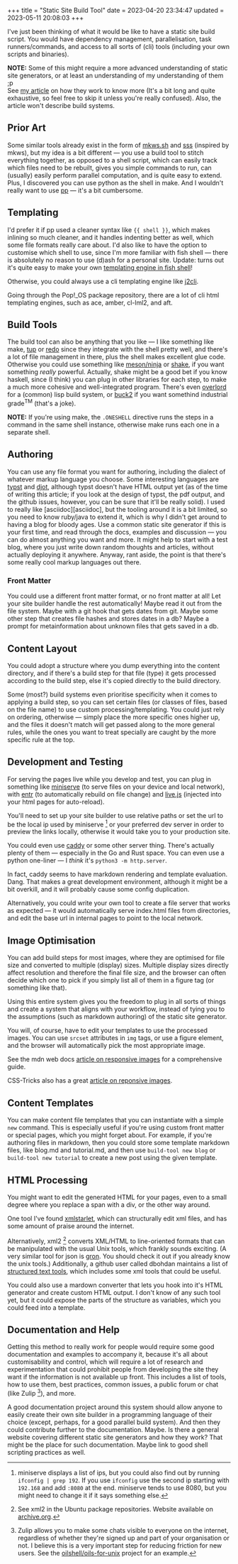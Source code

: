 +++
title = "Static Site Build Tool"
date = 2023-04-20 23:34:47
updated = 2023-05-11 20:08:03
+++

I've just been thinking of what it would be like
to have a static site build script.
You would have
dependency management,
parallelisation,
task runners/commands,
and access to all sorts of (cli) tools
(including your own scripts and binaries).

**NOTE:** Some of this might require
a more advanced understanding of static site generators,
or at least an understanding of my understanding of them ;p \
See [my article](@/how-ssgs-work.md) on how they work to know more
(It's a bit long and quite exhaustive,
so feel free to skip it unless you're really confused).
Also, the article won't describe build systems.

## Prior Art

Some similar tools already exist
in the form of [mkws.sh][mkws]
and [sss][sss] (inspired by mkws), 
but my idea is a bit different —
you use a build tool to stitch everything together,
as opposed to a shell script,
which can easily track which files need to be rebuilt,
gives you simple commands to run,
can (usually) easily perform parallel computation,
and is quite easy to extend.
Plus, I discovered you can use python as the shell in make.
And I wouldn't really want to use [pp][pp] —
it's a bit cumbersome.

## Templating

I'd prefer it if pp used a cleaner syntax like `{{ shell }}`,
which makes inlining so much cleaner,
and it handles indenting better as well,
which some file formats really care about.
I'd also like to have the option to customise which shell to use,
since I'm more familiar with fish shell —
there is absolutely no reason to use (d)ash for a personal site.
Update: turns out it's quite easy to make your own
[templating engine in fish shell](@/shell-templating.md)!

Otherwise, you could always use
a cli templating engine like [j2cli][jinja-cli].

Going through the Pop!_OS package repository,
there are a lot of cli html templating engines,
such as ace, amber, cl-lml2, and aft.


## Build Tools

The build tool can also be anything that you like —
I like something like make, [tup][tup] or [redo][redo]
since they integrate with the shell pretty well,
and there's a lot of file management in there,
plus the shell makes excellent glue code.
Otherwise you could use something like
[meson/ninja][meson] or [shake][shake],
if you want something _really_ powerful.
Actually, shake might be a good bet if you know haskell,
since (I think) you can plug in other libraries for each step,
to make a much more cohesive and well-integrated program.
There's even [overlord][overlord] for a (common) lisp build system,
or [buck2][buck2] if you want somethind industrial grade<sup>TM</sup>
(that's a joke).

**NOTE:** If you're using make,
the `.ONESHELL` directive runs the steps in a command
in the same shell instance,
otherwise make runs each one in a separate shell.

## Authoring

You can use any file format you want for authoring,
including the dialect of whatever markup language you choose.
Some interesting languages are [typst][typst] and [djot][djot],
although typst doesn't have HTML output yet
(as of the time of writing this article;
if you look at the design of typst, the pdf output,
and the github issues, however,
you can be sure that it'll be really solid).
I used to really like [asciidoc][asciidoc],
but the tooling around it is a bit limited,
so you need to know ruby/java to extend it,
which is why I didn't get around to having a blog for bloody ages.
Use a common static site generator if this is your first time,
and read through the docs, examples and discussion —
you can do almost anything you want and more.
It might help to start with a test blog,
where you just write down random thoughts and articles,
without actually deploying it anywhere.
Anyway, rant aside, the point is that
there's some really cool markup languages out there.

### Front Matter

You could use a different front matter format,
or no front matter at all!
Let your site builder handle the rest automatically!
Maybe read it out from the file system.
Maybe with a git hook that gets dates from git.
Maybe some other step that creates file hashes
and stores dates in a db?
Maybe a prompt for metainformation about unknown files
that gets saved in a db.

## Content Layout

You could adopt a structure where
you dump everything into the content directory,
and if there's a build step for that file (type)
it gets processed according to the build step,
else it's copied directly to the build directory.

Some (most?) build systems even prioritise specificity
when it comes to applying a build step,
so you can set certain files
(or classes of files, based on the file name)
to use custom processing/templating.
You could just rely on ordering, otherwise —
simply place the more specific ones higher up,
and the files it doesn't match will get passed along
to the more general rules,
while the ones you want to treat specially
are caught by the more specific rule at the top.

## Development and Testing

For serving the pages live while you develop and test,
you can plug in something like [miniserve][miniserve]
(to serve files on your device and local network),
with [entr][entr] (to automatically rebuild on file change)
and [live.js](https://livejs.com)
(injected into your html pages for auto-reload).

You'll need to set up your site builder
to use relative paths
or set the url to be the local ip
used by miniserve [^mini-ip] or your preferred dev server
in order to preview the links locally,
otherwise it would take you to your production site.

[^mini-ip]: miniserve displays a list of ips,
but you could also find out by running
`ifconfig | grep 192`.
If you use `ifconfig` use the second ip
starting with `192.168` and add `:8080` at the end.
miniserve tends to use 8080,
but you might need to change it if it says something else.

You could even use [caddy][caddy]
or some other server thing.
There's actually plenty of them —
especially in the Go and Rust space.
You can even use a python one-liner —
I _think_ it's `python3 -m http.server`.

In fact, caddy seems to have markdown rendering
and template evaluation.
Dang.
That makes a great development environment,
although it might be a bit overkill,
and it will probably cause some config duplication.

Alternatively, you could write your own tool to
create a file server that works as expected —
it would automatically serve index.html files from directories,
and edit the base url in internal pages
to point to the local network.

## Image Optimisation

You can add build steps for most images,
where they are optimised for file size
and converted to multiple (display) sizes.
Multiple display sizes directly affect resolution
and therefore the final file size,
and the browser can often decide which one to pick
if you simply list all of them in a figure tag
(or something like that).

Using this entire system gives you the freedom
to plug in all sorts of things
and create a system that aligns with your workflow,
instead of tying you to the assumptions
(such as markdown authoring)
of the static site generator.

You will, of course, have to edit your templates
to use the processed images.
You can use `srcset` attributes in `img` tags,
or use a figure element,
and the browser will automatically pick
the most appropriate image.

See the mdn web docs
[article on responsive images](https://developer.mozilla.org/en-US/docs/Learn/HTML/Multimedia_and_embedding/Responsive_images)
for a comprehensive guide.

CSS-Tricks also has a great
[article on reponsive images](https://css-tricks.com/a-guide-to-the-responsive-images-syntax-in-html/#using-srcset).

## Content Templates

You can make content file templates
that you can instantiate with a simple `new` command.
This is especially useful
if you're using custom front matter or special pages,
which you might forget about.
For example, if you're authoring files in markdown,
then you could store some template markdown files,
like blog.md and tutorial.md,
and then use `build-tool new blog`
or `build-tool new tutorial`
to create a new post using the given template.

## HTML Processing

You might want to edit the generated HTML for your pages,
even to a small degree where you replace a span with a div,
or the other way around.

One tool I've found [xmlstarlet][xmlstar],
which can structurally edit xml files,
and has some amount of praise around the internet.

Alternatively, xml2 [^xml2] converts XML/HTML to line-oriented formats
that can be manipulated with the usual Unix tools,
which frankly sounds exciting.
(A very similar tool for json is [gron](https://github.com/tomnomnom/gron).
You should check it out if you already know the unix tools.)
Additionally, a github user called dbohdan maintains a list of
[structured text tools](https://github.com/dbohdan/structured-text-tools#xml-html),
which includes some xml tools that could be useful.

[^xml2]: See xml2 in the Ubuntu package repositories.
Website available on [archive.org](web.archive.org/web/20160719191401/http://ofb.net/~egnor/xml2).

You could also use a mardown converter
that lets you hook into it's HTML generator
and create custom HTML output.
I don't know of any such tool yet,
but it could expose the parts of the structure as variables,
which you could feed into a template.

## Documentation and Help

Getting this method to really work for people
would require some good documentation and examples to accompany it,
because it's all about customisability and control,
which will require a lot of research and experimentation
that could prohibit people from developing the site they want
if the information is not available up front.
This includes
a list of tools,
how to use them,
best practices,
common issues,
a public forum or chat (like Zulip [^zulip]),
and more.

[^zulip]: Zulip allows you to make some chats
visible to everyone on the internet,
regardless of whether they're signed up
and part of your organisation or not.
I believe this is a very important step for
reducing friction for new users.
See the [oilshell/oils-for-unix](https://oilshell.org) project
for an example.

A good documentation project around this system
should allow anyone to easily create their own site builder
in a programming language of their choice
(except, perhaps, for a good parallel build system).
And then they could contribute further to the documentation.
Maybe.
Is there a general website
covering different static site generators
and how they work?
That might be the place for such documentation.
Maybe link to good shell scripting practices as well.

[mkws]: https://mkws.sh
[sss]: https://github.com/kmaasrud/sss
[pp]: https://adi.onl/pp.html
[tup]: https://gittup.org/tup/
[redo]: the-apenwarr-link
[meson]: https://mesonbuild.com
[shake]: https://shakebuild.com
[overlord]: https://github.com/ruricolist/overlord
[buck2]: https://buck2.build/
[jinja-cli]: https://github.com/kolypto/j2cli
[caddy]: https://caddyserver.com/
[miniserve]: https://github.com/svenstaro/miniserve
[entr]: https://eradman.com/entrproject
[typst]: https://typst.app
[djot]: https://github.com/jgm/djot
[xmlstar]: http://xmlstar.sourceforge.net
